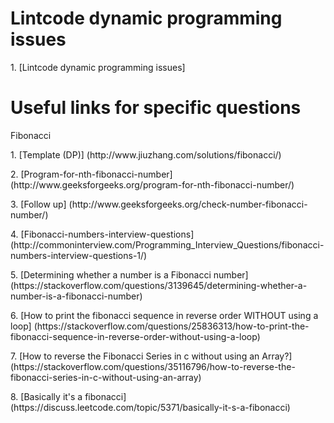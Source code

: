 # Lintcode dynamic programming issues
<p>1. [Lintcode dynamic programming issues]

# Useful links for specific questions
<p>Fibonacci
<p>1. [Template (DP)] (http://www.jiuzhang.com/solutions/fibonacci/)
<p>2. [Program-for-nth-fibonacci-number] (http://www.geeksforgeeks.org/program-for-nth-fibonacci-number/)
<p>3. [Follow up] (http://www.geeksforgeeks.org/check-number-fibonacci-number/)
<p>4. [Fibonacci-numbers-interview-questions] (http://commoninterview.com/Programming_Interview_Questions/fibonacci-numbers-interview-questions-1/)
<p>5. [Determining whether a number is a Fibonacci number] (https://stackoverflow.com/questions/3139645/determining-whether-a-number-is-a-fibonacci-number)
<p>6. [How to print the fibonacci sequence in reverse order WITHOUT using a loop] (https://stackoverflow.com/questions/25836313/how-to-print-the-fibonacci-sequence-in-reverse-order-without-using-a-loop)
<p>7. [How to reverse the Fibonacci Series in c without using an Array?] (https://stackoverflow.com/questions/35116796/how-to-reverse-the-fibonacci-series-in-c-without-using-an-array)
<p>8. [Basically it's a fibonacci] (https://discuss.leetcode.com/topic/5371/basically-it-s-a-fibonacci)
